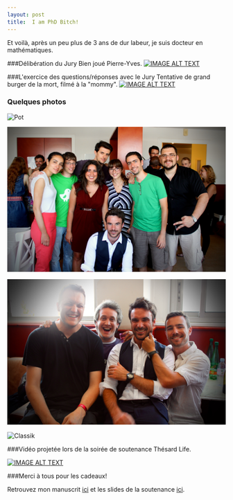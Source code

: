```yaml
---
layout: post
title:  I am PhD Bitch!
---
```

Et voilà, après un peu plus de 3 ans de dur labeur, je suis docteur en mathématiques.

###Délibération du Jury
Bien joué Pierre-Yves.
[![IMAGE ALT TEXT](http://i.imgur.com/9S7XuoH.png)](http://www.youtube.com/watch?v=1IC56rnjUNo "Délibération du Jury")

###L'exercice des questions/réponses avec le Jury
Tentative de grand burger de la mort, filmé à la "mommy".
[![IMAGE ALT TEXT](http://i.imgur.com/snUKtOC.png)](http://www.youtube.com/watch?v=n7CY441fM4M "Exercice des questions/réponses")

### Quelques photos

![Pot](/Photos/Soutenance/Pot.jpg "Pendant le pot")

![LuminyGang](/Photos/Soutenance/LuminyGang.jpg "Le gang des Luminiens")

![GrosBatz](/Photos/Soutenance/GrosBatz.jpg "Les gros batz")

![Classik](/Photos/Soutenance/Classik.png "That's a classik")


###Vidéo projetée lors de la soirée de soutenance
Thésard Life.

[![IMAGE ALT TEXT](http://i.imgur.com/EYTvhYp.png)](http://www.youtube.com/watch?v=sMtT-0c5Byg "Vidéo soirée soutenance")

###Merci à tous pour les cadeaux!

Retrouvez mon manuscrit [ici](/Publications/Main.pdf) et les slides de la soutenance [ici](/Presentations/SoutenanceThese.pdf).